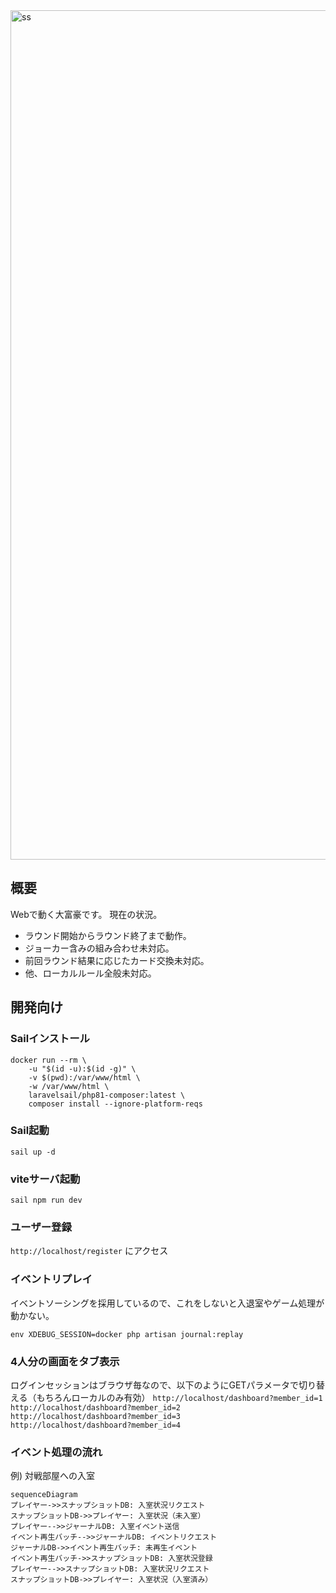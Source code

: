 <img width="1359" alt="ss" src="https://user-images.githubusercontent.com/59838965/186791099-7541a2ad-4d32-43c2-b922-f736e3503f34.png">

## 概要
Webで動く大富豪です。
現在の状況。
 - ラウンド開始からラウンド終了まで動作。
 - ジョーカー含みの組み合わせ未対応。
 - 前回ラウンド結果に応じたカード交換未対応。
 - 他、ローカルルール全般未対応。

## 開発向け
### Sailインストール
```
docker run --rm \
    -u "$(id -u):$(id -g)" \
    -v $(pwd):/var/www/html \
    -w /var/www/html \
    laravelsail/php81-composer:latest \
    composer install --ignore-platform-reqs
```

### Sail起動
```
sail up -d
```

### viteサーバ起動
```
sail npm run dev
```

### ユーザー登録
`http://localhost/register` にアクセス

### イベントリプレイ
イベントソーシングを採用しているので、これをしないと入退室やゲーム処理が動かない。
```
env XDEBUG_SESSION=docker php artisan journal:replay
```

### 4人分の画面をタブ表示
ログインセッションはブラウザ毎なので、以下のようにGETパラメータで切り替える（もちろんローカルのみ有効）
`http://localhost/dashboard?member_id=1`<br>
`http://localhost/dashboard?member_id=2`<br>
`http://localhost/dashboard?member_id=3`<br>
`http://localhost/dashboard?member_id=4`<br>

### イベント処理の流れ

例) 対戦部屋への入室
```mermaid
sequenceDiagram
プレイヤー->>スナップショットDB: 入室状況リクエスト
スナップショットDB->>プレイヤー: 入室状況（未入室）
プレイヤー-->>ジャーナルDB: 入室イベント送信
イベント再生バッチ-->>ジャーナルDB: イベントリクエスト
ジャーナルDB->>イベント再生バッチ: 未再生イベント
イベント再生バッチ->>スナップショットDB: 入室状況登録
プレイヤー-->>スナップショットDB: 入室状況リクエスト
スナップショットDB->>プレイヤー: 入室状況（入室済み）
```

